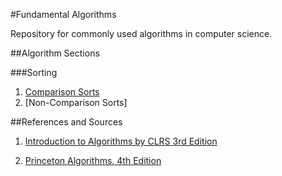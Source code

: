 #Fundamental Algorithms

Repository for commonly used algorithms in computer science.

##Algorithm Sections

###Sorting
1. [Comparison Sorts](https://github.com/matthewddiaz/Algorithms/tree/master/src/com/matthewddiaz/algorithms/sorting/comparisonSorts)
2. [Non-Comparison Sorts]

##References and Sources
1. [Introduction to Algorithms by CLRS 3rd Edition](http://ce.bonabu.ac.ir/uploads/30/CMS/user/file/115/EBook/Introduction.to.Algorithms.3rd.Edition.Sep.2010.pdf)
 
2. [Princeton Algorithms, 4th Edition](http://algs4.cs.princeton.edu/home) 